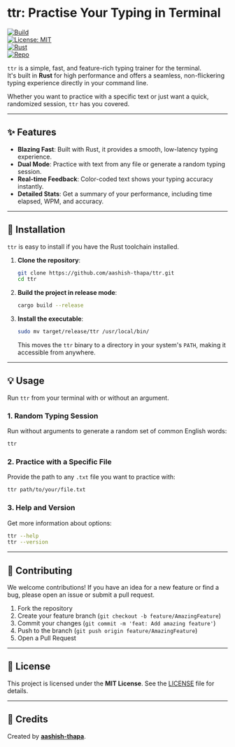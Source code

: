 # ttr: Practise Your Typing in Terminal

[![Build](https://img.shields.io/badge/build-passing-brightgreen.svg)](#)  
[![License: MIT](https://img.shields.io/badge/License-MIT-blue.svg)](LICENSE)  
[![Rust](https://img.shields.io/badge/Rust-stable-orange.svg)](https://www.rust-lang.org)  
[![Repo](https://img.shields.io/badge/github-aashish--thapa%2Fttr-lightgrey.svg)](https://github.com/aashish-thapa/ttr)


`ttr` is a simple, fast, and feature-rich typing trainer for the terminal.  
It's built in **Rust** for high performance and offers a seamless, non-flickering typing experience directly in your command line.

Whether you want to practice with a specific text or just want a quick, randomized session, `ttr` has you covered.

---

## ✨ Features

- **Blazing Fast**: Built with Rust, it provides a smooth, low-latency typing experience.  
- **Dual Mode**: Practice with text from any file or generate a random typing session.  
- **Real-time Feedback**: Color-coded text shows your typing accuracy instantly.  
- **Detailed Stats**: Get a summary of your performance, including time elapsed, WPM, and accuracy.  

---

## 🚀 Installation

`ttr` is easy to install if you have the Rust toolchain installed.

1. **Clone the repository**:

   ```bash
   git clone https://github.com/aashish-thapa/ttr.git
   cd ttr
    ````

2. **Build the project in release mode**:

   ```bash
   cargo build --release
   ```

3. **Install the executable**:

   ```bash
   sudo mv target/release/ttr /usr/local/bin/
   ```

   This moves the `ttr` binary to a directory in your system's `PATH`, making it accessible from anywhere.

---

## 💡 Usage

Run `ttr` from your terminal with or without an argument.

### 1. Random Typing Session

Run without arguments to generate a random set of common English words:

```bash
ttr
```

### 2. Practice with a Specific File

Provide the path to any `.txt` file you want to practice with:

```bash
ttr path/to/your/file.txt
```

### 3. Help and Version

Get more information about options:

```bash
ttr --help
ttr --version
```

---

## 🤝 Contributing

We welcome contributions! If you have an idea for a new feature or find a bug, please open an issue or submit a pull request.

1. Fork the repository
2. Create your feature branch (`git checkout -b feature/AmazingFeature`)
3. Commit your changes (`git commit -m 'feat: Add amazing feature'`)
4. Push to the branch (`git push origin feature/AmazingFeature`)
5. Open a Pull Request

---

## 📄 License

This project is licensed under the **MIT License**.
See the [LICENSE](LICENSE) file for details.

---

## 🙏 Credits

Created by [**aashish-thapa**](https://github.com/aashish-thapa).

```
```
